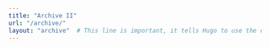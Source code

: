 ```yaml
---
title: "Archive II"
url: "/archive/"
layout: "archive"  # This line is important, it tells Hugo to use the correct layout
---
```

<!-- {{< archive-list >}} -->